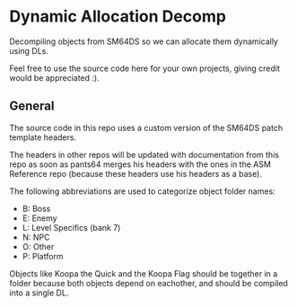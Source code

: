 # Dynamic Allocation Decomp
Decompiling objects from SM64DS so we can allocate them dynamically using DLs.

Feel free to use the source code here for your own projects, giving credit would be appreciated :).

## General

The source code in this repo uses a custom version of the SM64DS patch template headers.

The headers in other repos will be updated with documentation from this repo as soon as pants64 merges his headers with the ones in the ASM Reference repo (because these headers use his headers as a base).

The following abbreviations are used to categorize object folder names:
* B: Boss
* E: Enemy
* L: Level Specifics (bank 7)
* N: NPC
* O: Other
* P: Platform

Objects like Koopa the Quick and the Koopa Flag should be together in a folder because both objects depend on eachother, and should be compiled into a single DL.
